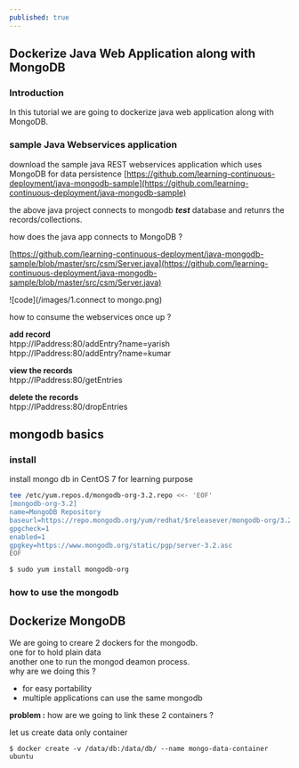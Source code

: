 ```yaml
---
published: true
---
```

## Dockerize Java Web Application along with MongoDB

### Introduction
In this tutorial we are going to dockerize java web application along with MongoDB. 

### sample Java Webservices application

download the sample java REST webservices application which uses MongoDB for data persistence 
[https://github.com/learning-continuous-deployment/java-mongodb-sample](https://github.com/learning-continuous-deployment/java-mongodb-sample)

the above java project connects to mongodb **_test_** database and retunrs the records/collections.  

how does the java app connects to MongoDB ? 

[https://github.com/learning-continuous-deployment/java-mongodb-sample/blob/master/src/csm/Server.java](https://github.com/learning-continuous-deployment/java-mongodb-sample/blob/master/src/csm/Server.java) 

![code](/images/1.connect to mongo.png)

how to consume the webservices once up ? 

**add record**  
htpp://IPaddress:80/addEntry?name=yarish  
htpp://IPaddress:80/addEntry?name=kumar  

**view the records**  
htpp://IPaddress:80/getEntries

**delete the records**  
htpp://IPaddress:80/dropEntries   

## mongodb basics  

### install  

install mongo db in CentOS 7 for learning purpose  

```bash
tee /etc/yum.repos.d/mongodb-org-3.2.repo <<- 'EOF'
[mongodb-org-3.2]
name=MongoDB Repository
baseurl=https://repo.mongodb.org/yum/redhat/$releasever/mongodb-org/3.2/x86_64/
gpgcheck=1
enabled=1
gpgkey=https://www.mongodb.org/static/pgp/server-3.2.asc
EOF

$ sudo yum install mongodb-org
```

### how to use the mongodb 

## Dockerize MongoDB 
We are going to creare 2 dockers for the mongodb.  
one for to hold plain data  
another one to run the mongod deamon process.  
why are we doing this ?  
* for easy portability  
* multiple applications can use the same mongodb    

**problem :** how are we going to link these 2 containers ? 

let us create data only container  
```
$ docker create -v /data/db:/data/db/ --name mongo-data-container ubuntu
``` 


